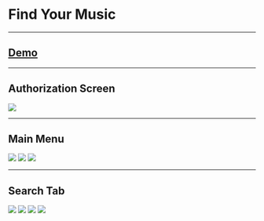 <h1>Find Your Music</h1>
<hr/>

<a href="https://find-your-music.herokuapp.com"><h2>Demo</h2></a>
<hr/>

<h2>Authorization Screen</h2>
<img src="https://i.imgur.com/X5BQu13.png"/>
<hr/>
<h2>Main Menu</h2>
<img src="https://i.imgur.com/tbGe9zg.png"/>
<img src="https://i.imgur.com/LEZPAto.png"/>
<img src="https://i.imgur.com/RUexvw4.png"/>
<hr/>
<h2>Search Tab</h2>
<img src="https://i.imgur.com/CaoC9xL.png"/>
<img src="https://i.imgur.com/u5BVCC7.png"/>
<img src="https://i.imgur.com/sfuL3Ah.png"/>
<img src="https://i.imgur.com/ceUf3r1.png"/>